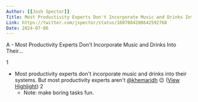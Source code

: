 ```yaml
---
Author: [[Josh Spector]]
Title: Most Productivity Experts Don't Incorporate Music and Drinks Into Their...
Link: https://twitter.com/jspector/status/1607884208642592768
Date: 2024-07-06
---
```

A - Most Productivity Experts Don't Incorporate Music and Drinks Into Their...

1
- Most productivity experts don't incorporate music and drinks into their systems.
  But most productivity experts aren't [@khemaridh](https://twitter.com/khemaridh) 😉 ([View Highlight](https://read.readwise.io/read/01gnhq291y628f8p6seja2sdmq))
2
    - Note: make boring tasks fun.

